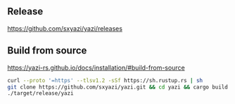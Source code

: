 ## Release
https://github.com/sxyazi/yazi/releases

## Build from source
https://yazi-rs.github.io/docs/installation/#build-from-source

```bash
curl --proto '=https' --tlsv1.2 -sSf https://sh.rustup.rs | sh
git clone https://github.com/sxyazi/yazi.git && cd yazi && cargo build --release --locked
./target/release/yazi
```
